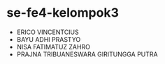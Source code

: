 ﻿# se-fe4-kelompok3
 
 - ERICO VINCENTCIUS
- BAYU ADHI PRASTYO
- NISA FATIMATUZ ZAHRO
- PRAJNA TRIBUANESWARA GIRITUNGGA PUTRA
